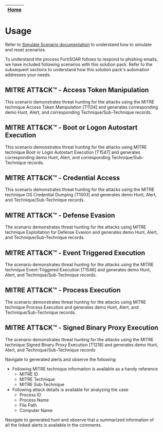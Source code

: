 | [Home](https://github.com/fortinet-fortisoar/solution-pack-mitre-attack-threat-hunting/blob/develop/README.md) |
|:---------------------------------------------------------------------------------------------------------------|

# Usage

Refer to [Simulate Scenario documentation](https://github.com/fortinet-fortisoar/solution-pack-soc-simulator/blob/develop/docs/solution-pack-guide.md) to understand how to simulate and reset scenarios. 
 
To understand the process FortiSOAR follows to respond to phishing emails, we have included following scenarios with this solution pack. Refer to the subsequent sections to understand how this solution pack's automation addresses your needs.


## MITRE ATT&CK™ - Access Token Manipulation

This scenario demonstrates threat hunting for the attacks using the MITRE technique Access Token Manipulation [T1134] and generates corresponding demo Hunt, Alert, and corresponding Technique/Sub-Technique records.

## MITRE ATT&CK™ - Boot or Logon Autostart Execution

This scenario demonstrates threat hunting for the attacks using MITRE technique Boot or Login Autostart Execution [T1547] and generates corresponding demo Hunt, Alert, and corresponding Technique/Sub-Technique records.

## MITRE ATT&CK™ - Credential Access

This scenario demonstrates threat hunting for the attacks using the MITRE technique OS Credential Dumping [T1003] and generates demo Hunt, Alert, and Technique/Sub-Technique records.

## MITRE ATT&CK™ - Defense Evasion

The scenario demonstrates threat hunting for the attacks using MITRE technique Exploitation for Defense Evasion and generates demo Hunt, Alert, and Technique/Sub-Technique records.

## MITRE ATT&CK™ - Event Triggered Execution

The scenario demonstrates threat hunting for the attacks using the MITRE technique Event-Triggered Execution [T1546] and generates demo Hunt, Alert, and Technique/Sub-Technique records.

## MITRE ATT&CK™ - Process Execution

The scenario demonstrates threat hunting for the attacks using MITRE technique Process Execution and generates demo Hunt, Alert, and Technique/Sub-Technique records.

## MITRE ATT&CK™ - Signed Binary Proxy Execution

The scenario demonstrates threat hunting for the attacks using the MITRE technique Signed Binary Proxy Execution [T1218] and generates demo Hunt, Alert, and Technique/Sub-Technique records

Navigate to generated alerts and observe the following:

- Following MITRE technique information is available as a handy reference
    - MITRE ID
    - MITRE Technique
    - MITRE Sub-Technique
- Following attack details is available for analyzing the case
    - Process ID
    - Process Name
    - File Path
    - Computer Name

Navigate to generated hunt and observe that a summarized information of all the linked alerts is available in the comments.
